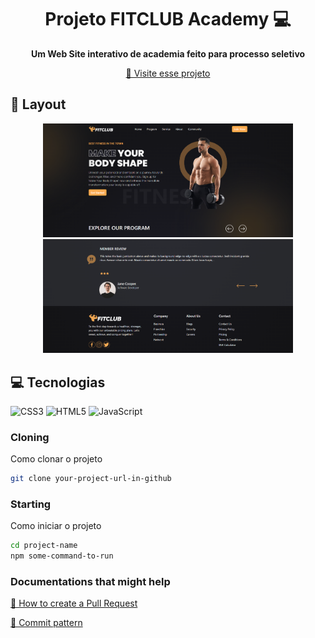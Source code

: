<h1 align="center" style="font-weight: bold;"> Projeto FITCLUB Academy 💻</h1>

<p align="center">
    <b>Um Web Site interativo de academia feito para processo seletivo</b>
</p>

<p align="center">
     <a href="https://teste-front-end-ecru.vercel.app/">📱 Visite esse projeto</a>
</p>

<h2 id="layout">🎨 Layout</h2>

<p align="center">
    <img src="/Img-GitHub/header.png" alt="Image Example" width="400px">
    <img src="/Img-GitHub/footer.png" alt="Image Example" width="400px">
</p>

<h2 id="technologies">💻 Tecnologias</h2>

![CSS3](https://img.shields.io/badge/css3-%231572B6.svg?style=for-the-badge&logo=css3&logoColor=white)
![HTML5](https://img.shields.io/badge/html5-%23E34F26.svg?style=for-the-badge&logo=html5&logoColor=white)
![JavaScript](https://img.shields.io/badge/javascript-%23323330.svg?style=for-the-badge&logo=javascript&logoColor=%23F7DF1E)

<h3>Cloning</h3>

Como clonar o projeto

```bash
git clone your-project-url-in-github
```

<h3>Starting</h3>

Como iniciar o projeto

```bash
cd project-name
npm some-command-to-run
```


<h3>Documentations that might help</h3>

[📝 How to create a Pull Request](https://www.atlassian.com/br/git/tutorials/making-a-pull-request)

[💾 Commit pattern](https://gist.github.com/joshbuchea/6f47e86d2510bce28f8e7f42ae84c716)
